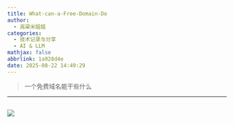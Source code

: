 ```yaml
---
title: What-can-a-Free-Domain-Do
author:
  - 高粱米姐姐
categories:
  - 技术记录与分享
  - AI & LLM
mathjax: false
abbrlink: 1a928d4e
date: 2025-08-22 14:49:29
---
```

>  一个免费域名能干些什么
<!--more-->
----
## 



<img src = "https://cdn.jsdelivr.net/gh/zhu-jl18/cdn4blog/avatar/avatar.jpg" style= "width: auto ">

